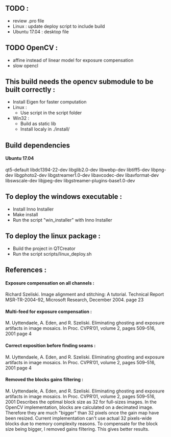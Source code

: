## TODO : ##
* review .pro file
* Linux : update deploy script to include build
* Ubuntu 17.04 : desktop file

## TODO OpenCV : ##
* affine instead of linear model for exposure compensation
* slow opencl

## This build needs the opencv submodule to be built correctly : ##
* Install Eigen for faster computation
* Linux :
    * Use script in the script folder
* Win32 :
    * Build as static lib
    * Install localy in ./install/

## Build dependencies ##
#### Ubuntu 17.04 ####
qt5-default libdc1394-22-dev libglib2.0-dev libwebp-dev libtiff5-dev libpng-dev libgphoto2-dev libgstreamer1.0-dev libavcodec-dev libavformat-dev libswscale-dev libjpeg-dev libgstreamer-plugins-base1.0-dev 

## To deploy the windows executable : ##
* Install Inno Installer
* Make install
* Run the script "win_installer" with Inno Installer

## To deploy the linux package : ##
* Build the project in QTCreator
* Run the script scripts/linux_deploy.sh

## References : ##
#### Exposure compensation on all channels : ####
Richard Szeliski. Image alignment and stitching: A tutorial. Technical Report MSR-TR-2004-92, Microsoft Research, December 2004.
page 23

#### Multi-feed for exposure compensation : ####
M. Uyttendaele, A. Eden, and R. Szeliski. Eliminating ghosting and exposure artifacts in image mosaics. In Proc. CVPR’01, volume 2, pages 509–516, 2001
page 4

#### Correct exposition before finding seams : ####
M. Uyttendaele, A. Eden, and R. Szeliski. Eliminating ghosting and exposure artifacts in image mosaics. In Proc. CVPR’01, volume 2, pages 509–516, 2001
page 4

#### Removed the blocks gains filtering : ####
M. Uyttendaele, A. Eden, and R. Szeliski. Eliminating ghosting and exposure artifacts in image mosaics. In Proc. CVPR’01, volume 2, pages 509–516, 2001
Describes the optimal block size as 32 for full-sizes images. In the OpenCV implementation, blocks are calculated on
a decimated image. Therefore they are much "bigger" than 32 pixels once the gain map have been resized.
Current implementation can't use actual 32 pixels-wide blocks due to memory complexity reasons.
To compensate for the block size being bigger, I removed gains filtering. This gives better results.
